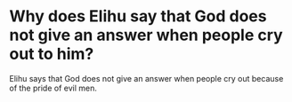 # Why does Elihu say that God does not give an answer when people cry out to him?

Elihu says that God does not give an answer when people cry out because of the pride of evil men.
